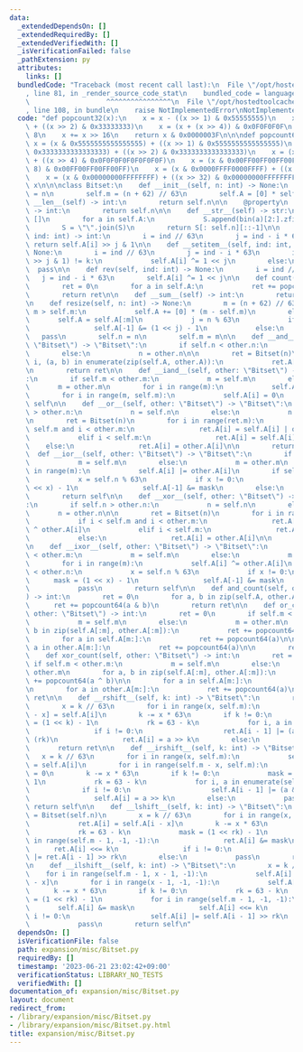 ```yaml
---
data:
  _extendedDependsOn: []
  _extendedRequiredBy: []
  _extendedVerifiedWith: []
  _isVerificationFailed: false
  _pathExtension: py
  attributes:
    links: []
  bundledCode: "Traceback (most recent call last):\n  File \"/opt/hostedtoolcache/Python/3.11.4/x64/lib/python3.11/site-packages/onlinejudge_verify/documentation/build.py\"\
    , line 81, in _render_source_code_stat\n    bundled_code = language.bundle(\n\
    \                   ^^^^^^^^^^^^^^^^\n  File \"/opt/hostedtoolcache/Python/3.11.4/x64/lib/python3.11/site-packages/onlinejudge_verify/languages/python.py\"\
    , line 108, in bundle\n    raise NotImplementedError\nNotImplementedError\n"
  code: "def popcount32(x):\n    x = x - ((x >> 1) & 0x55555555)\n    x = (x & 0x33333333)\
    \ + ((x >> 2) & 0x33333333)\n    x = (x + (x >> 4)) & 0x0F0F0F0F\n    x += x >>\
    \ 8\n    x += x >> 16\n    return x & 0x0000003F\n\n\ndef popcount64(x):\n   \
    \ x = (x & 0x5555555555555555) + ((x >> 1) & 0x5555555555555555)\n    x = (x &\
    \ 0x3333333333333333) + ((x >> 2) & 0x3333333333333333)\n    x = (x & 0x0F0F0F0F0F0F0F0F)\
    \ + ((x >> 4) & 0x0F0F0F0F0F0F0F0F)\n    x = (x & 0x00FF00FF00FF00FF) + ((x >>\
    \ 8) & 0x00FF00FF00FF00FF)\n    x = (x & 0x0000FFFF0000FFFF) + ((x >> 16) & 0x0000FFFF0000FFFF)\n\
    \    x = (x & 0x00000000FFFFFFFF) + ((x >> 32) & 0x00000000FFFFFFFF)\n    return\
    \ x\n\n\nclass Bitset:\n    def __init__(self, n: int) -> None:\n        self.n\
    \ = n\n        self.m = (n + 62) // 63\n        self.A = [0] * self.m\n\n    def\
    \ __len__(self) -> int:\n        return self.n\n\n    @property\n    def size(self)\
    \ -> int:\n        return self.n\n\n    def __str__(self) -> str:\n        S =\
    \ []\n        for a in self.A:\n            S.append(bin(a)[2:].zfill(63)[::-1])\n\
    \        S = \"\".join(S)\n        return S[: self.n][::-1]\n\n    def __getitem__(self,\
    \ ind: int) -> int:\n        i = ind // 63\n        j = ind - i * 63\n       \
    \ return self.A[i] >> j & 1\n\n    def __setitem__(self, ind: int, k: int) ->\
    \ None:\n        i = ind // 63\n        j = ind - i * 63\n        if (self.A[i]\
    \ >> j & 1) != k:\n            self.A[i] ^= 1 << j\n        else:\n          \
    \  pass\n\n    def rev(self, ind: int) -> None:\n        i = ind // 63\n     \
    \   j = ind - i * 63\n        self.A[i] ^= 1 << j\n\n    def count(self) -> int:\n\
    \        ret = 0\n        for a in self.A:\n            ret += popcount64(a)\n\
    \        return ret\n\n    def __sum__(self) -> int:\n        return self.count()\n\
    \n    def resize(self, n: int) -> None:\n        m = (n + 62) // 63\n        if\
    \ m > self.m:\n            self.A += [0] * (m - self.m)\n        else:\n     \
    \       self.A = self.A[:m]\n            j = n % 63\n            if j != 0:\n\
    \                self.A[-1] &= (1 << j) - 1\n            else:\n             \
    \   pass\n        self.n = n\n        self.m = m\n\n    def __and__(self, other:\
    \ \"Bitset\") -> \"Bitset\":\n        if self.n < other.n:\n            n = self.n\n\
    \        else:\n            n = other.n\n\n        ret = Bitset(n)\n        for\
    \ i, (a, b) in enumerate(zip(self.A, other.A)):\n            ret.A[i] = a & b\n\
    \n        return ret\n\n    def __iand__(self, other: \"Bitset\") -> \"Bitset\"\
    :\n        if self.m < other.m:\n            m = self.m\n        else:\n     \
    \       m = other.m\n        for i in range(m):\n            self.A[i] &= other.A[i]\n\
    \        for i in range(m, self.m):\n            self.A[i] = 0\n        return\
    \ self\n\n    def __or__(self, other: \"Bitset\") -> \"Bitset\":\n        if self.n\
    \ > other.n:\n            n = self.n\n        else:\n            n = other.n\n\
    \n        ret = Bitset(n)\n        for i in range(ret.m):\n            if i <\
    \ self.m and i < other.m:\n                ret.A[i] = self.A[i] | other.A[i]\n\
    \            elif i < self.m:\n                ret.A[i] = self.A[i]\n        \
    \    else:\n                ret.A[i] = other.A[i]\n\n        return ret\n\n  \
    \  def __ior__(self, other: \"Bitset\") -> \"Bitset\":\n        if self.m < other.m:\n\
    \            m = self.m\n        else:\n            m = other.m\n        for i\
    \ in range(m):\n            self.A[i] |= other.A[i]\n        if self.n < other.n:\n\
    \            x = self.n % 63\n            if x != 0:\n                mask = (1\
    \ << x) - 1\n                self.A[-1] &= mask\n        else:\n            pass\n\
    \        return self\n\n    def __xor__(self, other: \"Bitset\") -> \"Bitset\"\
    :\n        if self.n > other.n:\n            n = self.n\n        else:\n     \
    \       n = other.n\n\n        ret = Bitset(n)\n        for i in range(ret.m):\n\
    \            if i < self.m and i < other.m:\n                ret.A[i] = self.A[i]\
    \ ^ other.A[i]\n            elif i < self.m:\n                ret.A[i] = self.A[i]\n\
    \            else:\n                ret.A[i] = other.A[i]\n\n        return ret\n\
    \n    def __ixor__(self, other: \"Bitset\") -> \"Bitset\":\n        if self.m\
    \ < other.m:\n            m = self.m\n        else:\n            m = other.m\n\
    \        for i in range(m):\n            self.A[i] ^= other.A[i]\n        if self.n\
    \ < other.n:\n            x = self.n % 63\n            if x != 0:\n          \
    \      mask = (1 << x) - 1\n                self.A[-1] &= mask\n        else:\n\
    \            pass\n        return self\n\n    def and_count(self, other: \"Bitset\"\
    ) -> int:\n        ret = 0\n        for a, b in zip(self.A, other.A):\n      \
    \      ret += popcount64(a & b)\n        return ret\n\n    def or_count(self,\
    \ other: \"Bitset\") -> int:\n        ret = 0\n        if self.m < other.m:\n\
    \            m = self.m\n        else:\n            m = other.m\n        for a,\
    \ b in zip(self.A[:m], other.A[:m]):\n            ret += popcount64(a | b)\n\n\
    \        for a in self.A[m:]:\n            ret += popcount64(a)\n\n        for\
    \ a in other.A[m:]:\n            ret += popcount64(a)\n\n        return ret\n\n\
    \    def xor_count(self, other: \"Bitset\") -> int:\n        ret = 0\n       \
    \ if self.m < other.m:\n            m = self.m\n        else:\n            m =\
    \ other.m\n        for a, b in zip(self.A[:m], other.A[:m]):\n            ret\
    \ += popcount64(a ^ b)\n\n        for a in self.A[m:]:\n            ret += popcount64(a)\n\
    \n        for a in other.A[m:]:\n            ret += popcount64(a)\n\n        return\
    \ ret\n\n    def __rshift__(self, k: int) -> \"Bitset\":\n        ret = Bitset(self.n)\n\
    \        x = k // 63\n        for i in range(x, self.m):\n            ret.A[i\
    \ - x] = self.A[i]\n        k -= x * 63\n        if k != 0:\n            mask\
    \ = (1 << k) - 1\n            rk = 63 - k\n            for i, a in enumerate(ret.A):\n\
    \                if i != 0:\n                    ret.A[i - 1] |= (a & mask) <<\
    \ (rk)\n                ret.A[i] = a >> k\n        else:\n            pass\n \
    \       return ret\n\n    def __irshift__(self, k: int) -> \"Bitset\":\n     \
    \   x = k // 63\n        for i in range(x, self.m):\n            self.A[i - x]\
    \ = self.A[i]\n        for i in range(self.m - x, self.m):\n            self.A[i]\
    \ = 0\n        k -= x * 63\n        if k != 0:\n            mask = (1 << k) -\
    \ 1\n            rk = 63 - k\n            for i, a in enumerate(self.A):\n   \
    \             if i != 0:\n                    self.A[i - 1] |= (a & mask) << (rk)\n\
    \                self.A[i] = a >> k\n        else:\n            pass\n       \
    \ return self\n\n    def __lshift__(self, k: int) -> \"Bitset\":\n        ret\
    \ = Bitset(self.n)\n        x = k // 63\n        for i in range(x, self.m):\n\
    \            ret.A[i] = self.A[i - x]\n        k -= x * 63\n        if k != 0:\n\
    \            rk = 63 - k\n            mask = (1 << rk) - 1\n            for i\
    \ in range(self.m - 1, -1, -1):\n                ret.A[i] &= mask\n          \
    \      ret.A[i] <<= k\n                if i != 0:\n                    ret.A[i]\
    \ |= ret.A[i - 1] >> rk\n        else:\n            pass\n        return ret\n\
    \n    def __ilshift__(self, k: int) -> \"Bitset\":\n        x = k // 63\n    \
    \    for i in range(self.m - 1, x - 1, -1):\n            self.A[i] = self.A[i\
    \ - x]\n        for i in range(x - 1, -1, -1):\n            self.A[i] = 0\n  \
    \      k -= x * 63\n        if k != 0:\n            rk = 63 - k\n            mask\
    \ = (1 << rk) - 1\n            for i in range(self.m - 1, -1, -1):\n         \
    \       self.A[i] &= mask\n                self.A[i] <<= k\n                if\
    \ i != 0:\n                    self.A[i] |= self.A[i - 1] >> rk\n        else:\n\
    \            pass\n        return self\n"
  dependsOn: []
  isVerificationFile: false
  path: expansion/misc/Bitset.py
  requiredBy: []
  timestamp: '2023-06-21 23:02:42+09:00'
  verificationStatus: LIBRARY_NO_TESTS
  verifiedWith: []
documentation_of: expansion/misc/Bitset.py
layout: document
redirect_from:
- /library/expansion/misc/Bitset.py
- /library/expansion/misc/Bitset.py.html
title: expansion/misc/Bitset.py
---
```

